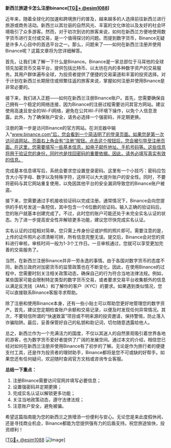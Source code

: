 **新西兰旅遊卡怎么注册binance[[TG💪+ @esim1088](https://t.me/s/esim1088)]**

近年来，随着全球化的加速和跨境旅行的普及，越来越多的人选择前往新西兰进行旅游或商务活动。新西兰以其壮丽的自然风光、丰富的文化体验以及友好的社会环境吸引了众多游客。然而，对于初次到访的旅客来说，如何在新西兰方便地使用数字货币进行支付或交易，是一个值得探讨的问题。而提到数字货币，Binance无疑是许多人心目中的首选平台之一。那么，问题来了——如何在新西兰注册并使用Binance呢？这篇文章将为您详细解答。

首先，让我们来了解一下什么是Binance。Binance是一家总部位于马耳他的全球领先加密货币交易平台，提供包括比特币、以太坊在内的多种数字资产的交易服务。其用户群体遍布全球，为投资者提供了便捷的交易渠道和丰富的投资选择。对于计划在新西兰长期居住或频繁往返的旅客来说，掌握如何注册并使用Binance是非常必要的。

接下来，我们进入正题——如何在新西兰注册Binance账户。首先，您需要确保自己拥有一个稳定的网络连接，因为Binance的注册过程需要访问其官方网站。建议使用高速且安全的Wi-Fi网络，避免在公共Wi-Fi环境下操作，以免个人信息泄露。此外，为了确保账户安全，请务必选择一个强密码，并定期更换。

注册的第一步是访问Binance的官方网站。在浏览器中输入“www.binance.com”后，您会看到一个简洁明了的登录页面。如果您是第一次访问该网站，页面右上角会有“注册”按钮。点击这个按钮后，您会被引导至注册页面。在这里，您需要填写一些基本信息，如电子邮件地址、手机号码等。这些信息将用于验证您的身份，同时也是找回密码的重要依据。因此，请务必填写真实有效的信息。

完成基本信息填写后，系统会要求您设置登录密码。这里有一个小技巧：密码应包含大小写字母、数字以及特殊字符，这样可以大大提升账户的安全性。同时，不要将密码与其它网站重复使用，以免因其他平台的安全漏洞导致您的Binance账户被盗。

接下来，您需要通过手机接收验证码以完成注册。通常情况下，Binance会向您提供的手机号发送一条短信，其中包含一个6位数的验证码。输入正确的验证码后，您的账户就基本创建完成了。不过，此时您的账户可能还处于未完全实名认证的状态。为了进一步提高安全性并解锁更多功能，建议您尽快完成实名认证。

实名认证的过程相对简单。您只需上传身份证或护照的照片即可。需要注意的是，上传的证件照片必须清晰可辨，所有信息完整无误。提交后，Binance会对您的资料进行审核，审核时间一般为1-3个工作日。一旦审核通过，您就可以享受更加完善的交易服务了。

当然，在新西兰注册Binance并非一劳永逸的事情。由于各国对数字货币的态度不同，新西兰政府对加密货币的监管政策也在不断变化。因此，在使用Binance的过程中，您需要时刻关注相关政策动态，确保自己的行为符合当地法律法规。例如，某些国家可能会限制特定类型的数字货币交易，或者要求交易平台收集额外的信息以满足反洗钱（AML）和了解你的客户（KYC）的要求。如果遇到类似情况，您可以直接联系Binance客服寻求帮助。

除了注册和使用Binance本身，还有一些小贴士可以帮助您更好地管理您的数字资产。首先，建议您定期检查账户余额和交易记录，以便及时发现任何异常情况。其次，不要轻信所谓的“快速致富”项目或不明来源的投资邀请，保持警惕，防止落入诈骗陷阱。最后，妥善保管好自己的私钥和助记词，切勿随意透露给他人。

总之，新西兰作为一个充满活力的国度，不仅以其迷人的自然景观吸引着世界各地的游客，也为数字货币爱好者提供了广阔的发展空间。通过本文的介绍，相信您已经对如何在新西兰注册并使用Binance有了初步的了解。无论是作为旅行者的便捷支付工具，还是作为投资者的理财助手，Binance都将是您不可或缺的好帮手。如果您还有任何疑问，欢迎随时查阅官方文档或咨询专业客服。

**总结一下重点：**
1. 注册Binance需要访问官网并填写必要信息；
2. 设置强密码并定期更换；
3. 完成实名认证以解锁更多功能；
4. 关注当地政策动态，遵守法律法规；
5. 注意账户安全，避免被骗。

希望这篇指南能为您的新西兰之旅增添一份便利与安心。无论您是来此度假休闲，还是寻找商业机会，Binance都能为您提供强有力的后盾支持。祝您旅途愉快，投资顺利！

[[TG💪+ @esim1088](https://t.me/s/esim1088) ![Image](https://i.postimg.cc/4NQfJmqS/Snipaste-2025-05-13-00-14-12.png)]